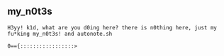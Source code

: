 ## my_n0t3s



`H3yy! k1d, what are you d0ing here? there is n0thing here, just my fu*king my_n0t3s! and autonote.sh`

`0=={:::::::::::::::::>`





